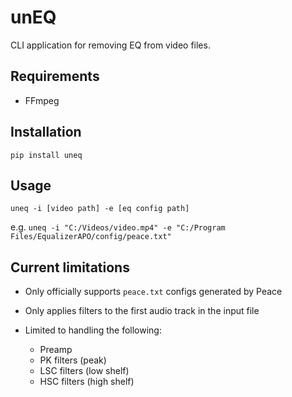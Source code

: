 # unEQ

CLI application for removing EQ from video files.

## Requirements

- FFmpeg

## Installation

`pip install uneq`

## Usage

`uneq -i [video path] -e [eq config path]`

e.g. `uneq -i "C:/Videos/video.mp4" -e "C:/Program Files/EqualizerAPO/config/peace.txt"`

## Current limitations

- Only officially supports `peace.txt` configs generated by Peace

- Only applies filters to the first audio track in the input file

- Limited to handling the following:
  - Preamp
  - PK filters (peak)
  - LSC filters (low shelf)
  - HSC filters (high shelf)
